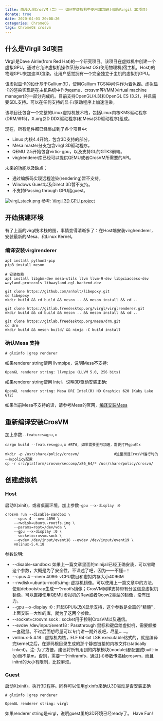 ```yaml
---
title: 由浅入深CrosVM（二）—— 如何在虚拟机中使用3D加速(借助Virgil 3D项目)
donate: true
date: 2020-04-03 20:08:26
categories: ChromeOS
tags: ChromeOS crosvm
---
```


## 什么是Virgil 3d项目
Virgil是Dave Airlie(from Red Hat)的一个研究项目。该项目在虚拟机中创建一个虚拟GPU，通过它允许虚拟机操作系统(Guest OS)使用物理机(宿主机，Host)的物理GPU来加速3D渲染。让用户感觉拥有一个完全独立于主机的虚拟机GPU。

该虚拟显卡的设计基于Gallium3D，使用Gallium TGSI中间件作为着色器。虚拟显卡的渲染实现是在主机系统中作为qemu、crosvm等VMM(virtual machine manager)的一部分完成的。目前支持OpenGL(4.3)和OpenGL ES (3.2)，并且需要SDL支持。可以在任何支持的显卡/驱动程序上加速渲染。

该项目还包含一个完整的Linux虚拟机技术栈，包括Linux内核KMS驱动程序(DRM/i915)，X.org(2D DDX驱动程序)和Mesa(3D驱动程序)组成。

现在，所有组件都已经集成到了各个项目中:
* Linux 内核4.4开始，包含3D支持的部分。
* Mesa master分支包含virgl 3D驱动程序。
* QEMU 2.5开始包含virtio-gpu，以及支持GL的GTK3前端。
* virglrenderer库已经可以提供QEMU或者CrosVM所需要的API。

未来的功能以及缺点：
* 通过编解码实现远程渲染(rendering)暂不支持。
* Windows Guest以及Direct 3D暂不支持。
* 不支持Passing through GPU给guest。

![virgl_stack.png](virgl_stack.png)
参考: [Virgil 3D GPU project](https://virgil3d.github.io/)

## 开始搭建环境
有了上面的virgl技术栈的图，事情变得清晰多了：在Host端安装virglrenderer，安装最新的Mesa、和Linux Kernel。

### 编译安装virglrenderer
```
apt install python3-pip
pip3 install meson

# 安装依赖
apt install libgbm-dev mesa-utils llvm llvm-9-dev libpciaccess-dev wayland-protocols libwayland-egl-backend-dev

git clone https://github.com/anholt/libepoxy.git
cd libepoxy
mkdir build && cd build && meson .. && meson install && cd ..

git clone https://gitlab.freedesktop.org/virgl/virglrenderer.git
mkdir build && cd build && meson .. && meson install && cd ..

git clone https://gitlab.freedesktop.org/mesa/drm.git
cd drm
mkdir build && meson build/ && ninja -C build install

```

### 确认Mesa 支持
```
# glxinfo |grep renderer
```

如果renderer string使用 llvmpipe，说明Mesa不支持:
```
OpenGL renderer string: llvmpipe (LLVM 5.0, 256 bits)
```

如果renderer string使用 Intel，说明3D驱动安装正确:
```
OpenGL renderer string: Mesa DRI Intel(R) HD Graphics 620 (Kaby Lake GT2)

```

如果当前Mesa不支持的话，请参考Mesa的官网，[编译安装Mesa](https://www.mesa3d.org/install.html)

## 重新编译安装CrosVM
加上参数`--features=gpu,x`
```
cargo build --features=gpu,x #BTW, 如果需要图形加速，需要打开gpu和x

mkdir -p /usr/share/policy/crosvm/                #这里面是CrosVM运行时的一些policy配置
cp -r src/platform/crosvm/seccomp/x86_64/* /usr/share/policy/crosvm/
```

## 创建虚拟机
### Host
启动X(xinit)，或者桌面环境。加上参数`-gpu --x-display :0`
```
crosvm run --disable-sandbox \
	--cpus 4 --mem 4096 \
	--rwdisk=ubuntu-rootfs.img \
	--params=root=/dev/vda \
	--gpu --x-display :0 \
	--socket=crosvm.sock \
	--evdev /dev/input/event18 --evdev /dev/input/event19 \
	vmlinux-5.4.18
```
参数说明:
* --disable-sandbox: 如果上一篇文章里面的minijail已经正确安装，可以省略这个参数，大概是为了安全性，不详述了吧，因为——不懂~！
* --cpus 4 --mem 4096: vCPU数目和虚拟内存大小4096M
* --rwdisk=ubuntu-rootfs.img: 虚拟机镜像。可以使用上一篇文章中的方法，使用debootstrap生成一个rootfs镜像；CrosVM同样支持带有分区信息虚拟机镜像，可以直接使用QEMU虚拟机的Raw或者Qcow2类型的镜像，没有压力。
* --gpu --x-display :0 : 开起GPU以及X显示支持，这个参数是全篇的"精髓"，上面安装一大堆的库，就为了这两个参数。
* --socket=crosvm.sock : socket用于控制CrosVM以及通信。
* --evdev /dev/input/event18 : Passthrough 鼠标和键盘给虚拟机，需要额接一套键鼠。不过后面想尽量可以专门讲一期外设吧，尽量……。
* vmlinux-5.4.18 : 虚拟机内核，ELF 64-bit LSB executable格式的，就是编译完kernel之后，在源码根目录生成的那个静态链接的内核文件(statically linked)。注: 为了方便，建议将所有用到的内核模块(module)都配置成built-in (y)而不是m。否则，需要一个initramfs，通过(-i)参数传递给crosvm，而且initrd的大小有限制，比较麻烦。

### Guest
启动X(xinit)，执行3D程序。同样可以使用glxinfo来确认3D驱动是否安装正确
```
# glxinfo |grep renderer

OpenGL renderer string: virgl
```
如果renderer string是virgl，说明guest里的3D环境已经ready了。
Have Fun!
